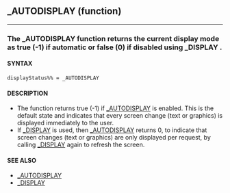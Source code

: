 ## _AUTODISPLAY (function)
---

### The _AUTODISPLAY function returns the current display mode as true (-1) if automatic or false (0) if disabled using _DISPLAY .

#### SYNTAX

`displayStatus%% = _AUTODISPLAY`

#### DESCRIPTION
* The function returns true (-1) if [_AUTODISPLAY](./_AUTODISPLAY.md) is enabled. This is the default state and indicates that every screen change (text or graphics) is displayed immediately to the user.
* If [_DISPLAY](./_DISPLAY.md) is used, then [_AUTODISPLAY](./_AUTODISPLAY.md) returns 0, to indicate that screen changes (text or graphics) are only displayed per request, by calling [_DISPLAY](./_DISPLAY.md) again to refresh the screen.


#### SEE ALSO
* [_AUTODISPLAY](./_AUTODISPLAY.md)
* [_DISPLAY](./_DISPLAY.md)
